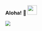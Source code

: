 ### Aloha! 👋 <img src="https://imgur.com/gallery/oZAIY.gif" width="30px">

![](https://img.shields.io/badge/<Editor>-<Right>-informational?style=flat&logo=<Loogo>&logoColor=white&color=2bbc8a)

<!--
**S-B-Iqbal/S-B-Iqbal** is a ✨ _special_ ✨ repository because its `README.md` (this file) appears on your GitHub profile.

Here are some ideas to get you started:

- 🔭 I’m currently working on ...
- 🌱 I’m currently learning ...
- 👯 I’m looking to collaborate on ...
- 🤔 I’m looking for help with ...
- 💬 Ask me about ...
- 📫 How to reach me: ...
- 😄 Pronouns: ...
- ⚡ Fun fact: ...
-->
